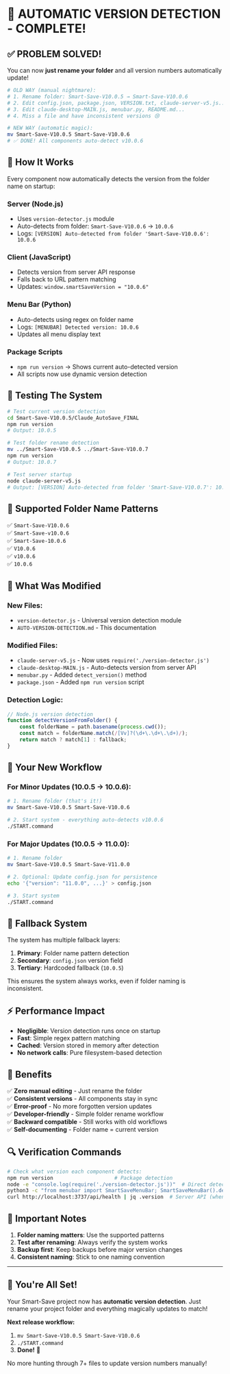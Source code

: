 # 🎉 AUTOMATIC VERSION DETECTION - COMPLETE!

## ✅ **PROBLEM SOLVED!**

You can now **just rename your folder** and all version numbers automatically update!

```bash
# OLD WAY (manual nightmare):
# 1. Rename folder: Smart-Save-V10.0.5 → Smart-Save-V10.0.6
# 2. Edit config.json, package.json, VERSION.txt, claude-server-v5.js...
# 3. Edit claude-desktop-MAIN.js, menubar.py, README.md...
# 4. Miss a file and have inconsistent versions 😢

# NEW WAY (automatic magic):
mv Smart-Save-V10.0.5 Smart-Save-V10.0.6
# ✅ DONE! All components auto-detect v10.0.6
```

## 🔄 **How It Works**

Every component now automatically detects the version from the folder name on startup:

### **Server (Node.js)**
- Uses `version-detector.js` module
- Auto-detects from folder: `Smart-Save-V10.0.6` → `10.0.6`
- Logs: `[VERSION] Auto-detected from folder 'Smart-Save-V10.0.6': 10.0.6`

### **Client (JavaScript)**  
- Detects version from server API response
- Falls back to URL pattern matching
- Updates: `window.smartSaveVersion = "10.0.6"`

### **Menu Bar (Python)**
- Auto-detects using regex on folder name
- Logs: `[MENUBAR] Detected version: 10.0.6`
- Updates all menu display text

### **Package Scripts**
- `npm run version` → Shows current auto-detected version
- All scripts now use dynamic version detection

## 🚀 **Testing The System**

```bash
# Test current version detection
cd Smart-Save-V10.0.5/Claude_AutoSave_FINAL
npm run version
# Output: 10.0.5

# Test folder rename detection  
mv ../Smart-Save-V10.0.5 ../Smart-Save-V10.0.7
npm run version  
# Output: 10.0.7

# Test server startup
node claude-server-v5.js
# Output: [VERSION] Auto-detected from folder 'Smart-Save-V10.0.7': 10.0.7
```

## 📁 **Supported Folder Name Patterns**

✅ `Smart-Save-V10.0.6`  
✅ `Smart-Save-v10.0.6`  
✅ `Smart-Save-10.0.6`  
✅ `V10.0.6`  
✅ `v10.0.6`  
✅ `10.0.6`  

## 🔧 **What Was Modified**

### **New Files:**
- `version-detector.js` - Universal version detection module
- `AUTO-VERSION-DETECTION.md` - This documentation

### **Modified Files:**
- `claude-server-v5.js` - Now uses `require('./version-detector.js')`
- `claude-desktop-MAIN.js` - Auto-detects version from server API
- `menubar.py` - Added `detect_version()` method  
- `package.json` - Added `npm run version` script

### **Detection Logic:**
```javascript
// Node.js version detection
function detectVersionFromFolder() {
    const folderName = path.basename(process.cwd());
    const match = folderName.match(/[Vv]?(\d+\.\d+\.\d+)/);
    return match ? match[1] : fallback;
}
```

## 🎯 **Your New Workflow**

### **For Minor Updates (10.0.5 → 10.0.6):**
```bash
# 1. Rename folder (that's it!)
mv Smart-Save-V10.0.5 Smart-Save-V10.0.6

# 2. Start system - everything auto-detects v10.0.6
./START.command
```

### **For Major Updates (10.0.5 → 11.0.0):**  
```bash
# 1. Rename folder
mv Smart-Save-V10.0.5 Smart-Save-V11.0.0

# 2. Optional: Update config.json for persistence
echo '{"version": "11.0.0", ...}' > config.json

# 3. Start system
./START.command
```

## 🧪 **Fallback System**

The system has multiple fallback layers:

1. **Primary**: Folder name pattern detection
2. **Secondary**: `config.json` version field
3. **Tertiary**: Hardcoded fallback (`10.0.5`)

This ensures the system always works, even if folder naming is inconsistent.

## ⚡ **Performance Impact**

- **Negligible**: Version detection runs once on startup
- **Fast**: Simple regex pattern matching
- **Cached**: Version stored in memory after detection
- **No network calls**: Pure filesystem-based detection

## 🎉 **Benefits**

✅ **Zero manual editing** - Just rename the folder  
✅ **Consistent versions** - All components stay in sync  
✅ **Error-proof** - No more forgotten version updates  
✅ **Developer-friendly** - Simple folder rename workflow  
✅ **Backward compatible** - Still works with old workflows  
✅ **Self-documenting** - Folder name = current version  

## 🔍 **Verification Commands**

```bash
# Check what version each component detects:
npm run version                    # Package detection
node -e "console.log(require('./version-detector.js'))"  # Direct detection  
python3 -c "from menubar import SmartSaveMenuBar; SmartSaveMenuBar().detect_version()"  # Python detection
curl http://localhost:3737/api/health | jq .version  # Server API (when running)
```

## 🚨 **Important Notes**

1. **Folder naming matters**: Use the supported patterns
2. **Test after renaming**: Always verify the system works
3. **Backup first**: Keep backups before major version changes  
4. **Consistent naming**: Stick to one naming convention

---

## 🎊 **You're All Set!**

Your Smart-Save project now has **automatic version detection**. Just rename your project folder and everything magically updates to match!

**Next release workflow:**
1. `mv Smart-Save-V10.0.5 Smart-Save-V10.0.6`
2. `./START.command` 
3. **Done!** 🚀

No more hunting through 7+ files to update version numbers manually!
